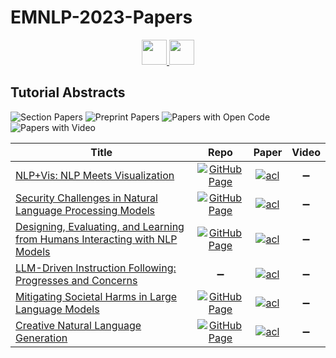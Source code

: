 # EMNLP-2023-Papers

<div align="center">
    <a href="https://github.com/DmitryRyumin/EMNLP-2023-Papers/">
        <img src="https://cdn.jsdelivr.net/gh/DmitryRyumin/NewEraAI-Papers@main/images/home.svg" width="40" alt="" />
    </a>
    <a href="https://github.com/DmitryRyumin/EMNLP-2023-Papers/blob/main/sections/system-demonstrations.md">
        <img src="https://cdn.jsdelivr.net/gh/DmitryRyumin/NewEraAI-Papers@main/images/right.svg" width="40" alt="" />
    </a>
</div>

## Tutorial Abstracts

![Section Papers](https://img.shields.io/badge/Section%20Papers-6-42BA16) ![Preprint Papers](https://img.shields.io/badge/Preprint%20Papers-0-b31b1b) ![Papers with Open Code](https://img.shields.io/badge/Papers%20with%20Open%20Code-0-1D7FBF) ![Papers with Video](https://img.shields.io/badge/Papers%20with%20Video-0-FF0000)

| **Title** | **Repo** | **Paper** | **Video** |
|-----------|:--------:|:---------:|:---------:|
| [NLP+Vis: NLP Meets Visualization](https://aclanthology.org/2023.emnlp-tutorial.1) | [![GitHub Page](https://img.shields.io/badge/GitHub-Page-159957.svg)](https://nlp4vis.github.io/) | [![acl](https://img.shields.io/badge/pdf-ACL%20Anthology-CBCBCC.svg)](https://aclanthology.org/2023.emnlp-tutorial.1.pdf) | :heavy_minus_sign: |
| [Security Challenges in Natural Language Processing Models](https://aclanthology.org/2023.emnlp-tutorial.2) | [![GitHub Page](https://img.shields.io/badge/GitHub-Page-159957.svg)](https://emnlp2023-nlp-security.github.io/) | [![acl](https://img.shields.io/badge/pdf-ACL%20Anthology-CBCBCC.svg)](https://aclanthology.org/2023.emnlp-tutorial.2.pdf) | :heavy_minus_sign: |
| [Designing, Evaluating, and Learning from Humans Interacting with NLP Models](https://aclanthology.org/2023.emnlp-tutorial.3) | [![GitHub Page](https://img.shields.io/badge/GitHub-Page-159957.svg)](https://nlp-hci.github.io/tutorial/) | [![acl](https://img.shields.io/badge/pdf-ACL%20Anthology-CBCBCC.svg)](https://aclanthology.org/2023.emnlp-tutorial.3.pdf) | :heavy_minus_sign: |
| [LLM-Driven Instruction Following: Progresses and Concerns](https://aclanthology.org/2023.emnlp-tutorial.4) | :heavy_minus_sign: | [![acl](https://img.shields.io/badge/pdf-ACL%20Anthology-CBCBCC.svg)](https://aclanthology.org/2023.emnlp-tutorial.4.pdf) | :heavy_minus_sign: |
| [Mitigating Societal Harms in Large Language Models](https://aclanthology.org/2023.emnlp-tutorial.5) | [![GitHub Page](https://img.shields.io/badge/GitHub-Page-159957.svg)](https://llm-harm-mitigation.github.io/tutorial/) | [![acl](https://img.shields.io/badge/pdf-ACL%20Anthology-CBCBCC.svg)](https://aclanthology.org/2023.emnlp-tutorial.5.pdf) | :heavy_minus_sign: |
| [Creative Natural Language Generation](https://aclanthology.org/2023.emnlp-tutorial.6) | [![GitHub Page](https://img.shields.io/badge/GitHub-Page-159957.svg)](https://emnlp2023-creative-nlg.github.io/) | [![acl](https://img.shields.io/badge/pdf-ACL%20Anthology-CBCBCC.svg)](https://aclanthology.org/2023.emnlp-tutorial.6.pdf) | :heavy_minus_sign: |
